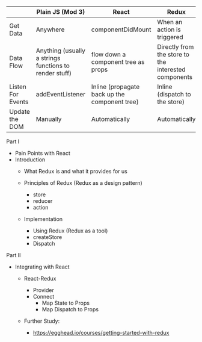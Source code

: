 |                   | Plain JS (Mod 3)                                       | React                                         | Redux                                                |
|-------------------|--------------------------------------------------------|-----------------------------------------------|------------------------------------------------------|
| Get Data          | Anywhere                                               | componentDidMount                             | When an action is triggered                          |
| Data Flow         | Anything (usually a strings functions to render stuff) | flow down a component tree as props           | Directly from the store to the interested components |
| Listen For Events | addEventListener                                       | Inline (propagate back up the component tree) | Inline (dispatch to the store)                       |
| Update the DOM    | Manually                                               | Automatically                                 | Automatically                                        |

Part I
* Pain Points with React
* Introduction 
  * What Redux is and what it provides for us
  * Principles of Redux (Redux as a design pattern)
      * store
      * reducer
      * action
			
  * Implementation 
    * Using Redux (Redux as a tool)
    * createStore
    * Dispatch
			
Part II
* Integrating with React
  * React-Redux
    * Provider
    * Connect
      * Map State to Props
      * Map Dispatch to Props
		
  * Further Study:
    * https://egghead.io/courses/getting-started-with-redux
